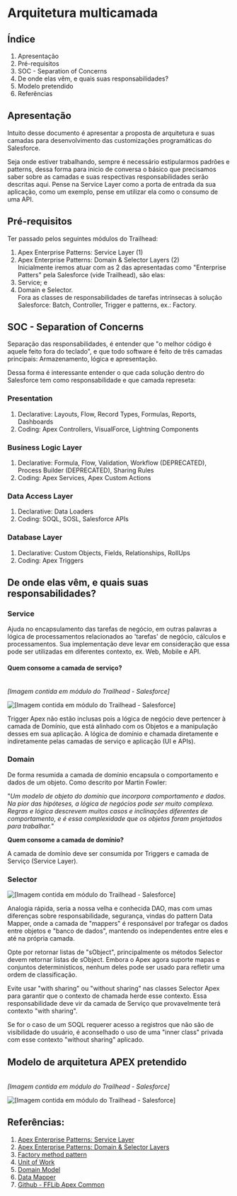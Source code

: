 # Arquitetura multicamada

## Índice

1. Apresentação
2. Pré-requisitos
3. SOC - Separation of Concerns
4. De onde elas vêm, e quais suas responsabilidades?
5. Modelo pretendido
6. Referências

## Apresentação

Intuito desse documento é apresentar a proposta de arquitetura e suas camadas para desenvolvimento das customizações programáticas do Salesforce.

Seja onde estiver trabalhando, sempre é necessário estipularmos padrões e patterns, dessa forma para inicio de conversa o básico que precisamos saber sobre as camadas e suas respectivas responsabilidades serão descritas aqui. Pense na Service Layer como a porta de entrada da sua aplicação, como um exemplo, pense em utilizar ela como o consumo de uma API.

## Pré-requisitos

Ter passado pelos seguintes módulos do Trailhead:

1. Apex Enterprise Patterns: Service Layer (1)
2. Apex Enterprise Patterns: Domain & Selector Layers (2)\
   Inicialmente iremos atuar com as 2 das apresentadas como "Enterprise Patters" pela Salesforce (vide Trailhead), são elas:
3. Service; e
4. Domain e Selector.\
   Fora as classes de responsabilidades de tarefas intrínsecas à solução Salesforce: Batch, Controller, Trigger e patterns, ex.: Factory.

## SOC - Separation of Concerns

Separação das responsabilidades, é entender que "o melhor código é aquele feito fora do teclado", e que todo software é feito de três camadas principais: Armazenamento, lógica e apresentação.

Dessa forma é interessante entender o que cada solução dentro do Salesforce tem como responsabilidade e que camada represeta:

### Presentation

1. Declarative: Layouts, Flow, Record Types, Formulas, Reports, Dashboards
2. Coding: Apex Controllers, VisualForce, Lightning Components

### Business Logic Layer

1. Declarative: Formula, Flow, Validation, Workflow (DEPRECATED), Process Builder (DEPRECATED), Sharing Rules
2. Coding: Apex Services, Apex Custom Actions

### Data Access Layer

1. Declarative: Data Loaders
2. Coding: SOQL, SOSL, Salesforce APIs

### Database Layer

1. Declarative: Custom Objects, Fields, Relationships, RollUps
2. Coding: Apex Triggers

## De onde elas vêm, e quais suas responsabilidades?

### Service

Ajuda no encapsulamento das tarefas de negócio, em outras palavras a lógica de processamentos relacionados ao 'tarefas' de negócio, cálculos e processamentos. Sua implementação deve levar em consideração que essa pode ser utilizadas em diferentes contexto, ex. Web, Mobile e API.&#x20;

#### **Quem consome a camada de serviço?**

\
_\[Imagem contida em módulo do Trailhead - Salesforce]_

![\[Imagem contida em módulo do Trailhead - Salesforce\]](https://user-images.githubusercontent.com/15347353/152427835-e181eb50-a788-4421-a5b9-842458fd0e40.png)

Trigger Apex não estão inclusas pois a lógica de negócio deve pertencer à camada de Domínio, que está alinhado com os Objetos e a manipulação desses em sua aplicação. A lógica de domínio e chamada diretamente e indiretamente pelas camadas de serviço e aplicação (UI e APIs).

### Domain

De forma resumida a camada de domínio encapsula o comportamento e dados de um objeto. Como descrito por Martin Fowler:

"_Um modelo de objeto do domínio que incorpora comportamento e dados. Na pior das hipóteses, a lógica de negócios pode ser muito complexa. Regras e lógica descrevem muitos casos e inclinações diferentes de comportamento, e é essa complexidade que os objetos foram projetados para trabalhar._"

**Quem consome a camada de domínio?**

A camada de domínio deve ser consumida por Triggers e camada de Serviço (Service Layer).

### Selector

![\[Imagem contida em módulo do Trailhead - Salesforce\]](https://user-images.githubusercontent.com/15347353/152427943-207830e0-2b73-4d59-a0c6-9c86b1707895.png)

Analogia rápida, seria a nossa velha e conhecida DAO, mas com umas diferenças sobre responsabilidade, segurança, vindas do pattern Data Mapper, onde a camada de "mappers" é responsável por trafegar os dados entre objetos e "banco de dados", mantendo os independentes entre eles e até na própria camada.

Opte por retornar listas de "sObject", principalmente os métodos Selector devem retornar listas de sObject. Embora o Apex agora suporte mapas e conjuntos determinísticos, nenhum deles pode ser usado para refletir uma ordem de classificação.

Evite usar "with sharing" ou "without sharing" nas classes Selector Apex para garantir que o contexto de chamada herde esse contexto. Essa responsabilidade deve vir da camada de Serviço que provavelmente terá contexto "with sharing".

Se for o caso de um SOQL requerer acesso a registros que não são de visibilidade do usuário, é aconselhado o uso de uma "inner class" privada com esse contexto "without sharing" aplicado.

## Modelo de arquitetura APEX pretendido

\
_\[Imagem contida em módulo do Trailhead - Salesforce]_

![\[Imagem contida em módulo do Trailhead - Salesforce\]](https://user-images.githubusercontent.com/15347353/152428008-9f6f6f3e-47b0-4d9a-92d6-52d56b3c9f8c.png)

## Referências:

1. [Apex Enterprise Patterns: Service Layer](https://trailhead.salesforce.com/en/content/learn/modules/apex\_patterns\_sl)
2. [Apex Enterprise Patterns: Domain & Selector Layers](https://trailhead.salesforce.com/en/content/learn/modules/apex\_patterns\_ds)
3. [Factory method pattern](https://en.wikipedia.org/wiki/Factory\_method\_pattern)
4. [Unit of Work](https://martinfowler.com/eaaCatalog/unitOfWork.html)
5. [Domain Model](https://martinfowler.com/eaaCatalog/domainModel.html)
6. [Data Mapper](https://martinfowler.com/eaaCatalog/dataMapper.html)
7. [Github - FFLib Apex Common](https://github.com/apex-enterprise-patterns/fflib-apex-common)
